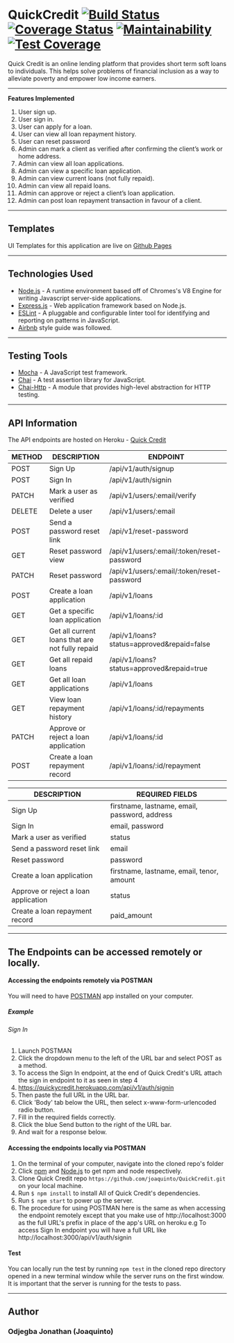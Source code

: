 # QuickCredit    [![Build Status](https://travis-ci.org/joaquinto/QuickCredit.svg?branch=develop)](https://travis-ci.org/joaquinto/QuickCredit)   [![Coverage Status](https://coveralls.io/repos/github/joaquinto/QuickCredit/badge.svg?branch=develop)](https://coveralls.io/github/joaquinto/QuickCredit?branch=develop)    [![Maintainability](https://api.codeclimate.com/v1/badges/f4f3acbe35458f70e37c/maintainability)](https://codeclimate.com/github/joaquinto/QuickCredit/maintainability)  [![Test Coverage](https://api.codeclimate.com/v1/badges/f4f3acbe35458f70e37c/test_coverage)](https://codeclimate.com/github/joaquinto/QuickCredit/test_coverage)
Quick Credit is an online lending platform that provides short term soft loans to individuals. This helps solve problems of financial inclusion as a way to alleviate poverty and empower low income earners.

___

**Features Implemented**
1. User sign up.
2. User sign in.
3. User can apply for a loan.
4. User can view all loan repayment history.
5. User can reset password
6. Admin can mark a client as verified after confirming the client’s work or home
address.
7. Admin can view all loan applications.
8. Admin can view a specific loan application.
9. Admin can view current loans (not fully repaid).
10. Admin can view all repaid loans.
11. Admin can approve or reject a client’s loan application.
12. Admin can post loan repayment transaction in favour of a client.
___

## Templates
UI Templates for this application are live on [Github Pages](https://joaquinto.github.io/QuickCredit/UI/)

___

## Technologies Used
* [Node.js](https://nodejs.org/en/) - A runtime environment based off of Chromes's V8 Engine for writing Javascript server-side applications.
* [Express.js](https://expressjs.com/) - Web application framework based on Node.js.
* [ESLint](https://eslint.org/) - A pluggable and configurable linter tool for identifying and reporting on patterns in JavaScript.
* [Airbnb](https://www.npmjs.com/package/eslint-config-airbnb) style guide was followed.

___


## Testing Tools
* [Mocha](https://mochajs.org/) - A JavaScript test framework.
* [Chai](https://www.chaijs.com/) - A test assertion library for JavaScript.
* [Chai-Http](https://www.npmjs.com/package/chai-http) - A module that provides high-level abstraction for HTTP testing.

___

## API Information
The API endpoints are hosted on Heroku - [Quick Credit](https://quickycredit.herokuapp.com/)

|METHOD  |DESCRIPTION                        |ENDPOINT                                  |
|------- |-----------------------------------|------------------------------------------|
|POST    |Sign Up                            |/api/v1/auth/signup                        |
|POST    |Sign In                            |/api/v1/auth/signin                        |
|PATCH    |Mark a user as verified           |/api/v1/users/:email/verify                         |
|DELETE   | Delete a user           | /api/v1/users/:email  |
|POST    | Send a password reset link        | /api/v1/reset-password  |
|GET    | Reset password view                | /api/v1/users/:email/:token/reset-password   |
|PATCH   | Reset password                    | /api/v1/users/:email/:token/reset-password   |
|POST    | Create a loan application         | /api/v1/loans      |
|GET     | Get a specific loan application   |/api/v1/loans/:id    |
|GET     | Get all current loans that are not fully repaid | /api/v1/loans?status=approved&repaid=false  |
|GET     | Get all repaid loans              | /api/v1/loans?status=approved&repaid=true   |
|GET     | Get all loan applications         | /api/v1/loans         |
|GET     | View loan repayment history       | /api/v1/loans/:id/repayments  |
|PATCH   | Approve or reject a loan application  | /api/v1/loans/:id    |
|POST    | Create a loan repayment record    | /api/v1/loans/:id/repayment   |





|DESCRIPTION         |REQUIRED FIELDS                                                    |                 
|--------------------|-------------------------------------------------------------------|
|Sign Up             |firstname, lastname, email, password, address                               |
|Sign In             |email, password                                                    |
|Mark a user as verified| status   |
|Send a password reset link | email   |
|Reset password   | password   |
|Create a loan application  |  firstname, lastname, email, tenor, amount |
|Approve or reject a loan application |  status   |
|Create a loan repayment record  | paid_amount  |


___
## The Endpoints can be accessed remotely or locally.

#### Accessing the endpoints remotely via POSTMAN
You will need to have [POSTMAN](https://www.getpostman.com/downloads/) app installed on your computer.

##### Example 
###### Sign In
1. Launch POSTMAN
2. Click the dropdown menu to the left of the URL bar and select POST as a method.
3. To access the Sign In endpoint, at the end of Quick Credit's URL attach the sign in endpoint to it as seen in step 4
4. https://quickycredit.herokuapp.com/api/v1/auth/signin 
5. Then paste the full URL in the URL bar.
6. Click 'Body' tab below the URL, then select x-www-form-urlencoded radio button.
7. Fill in the required fields correctly.
8. Click the blue Send button to the right of the URL bar.
9. And wait for a response below.


#### Accessing the endpoints locally via POSTMAN

1. On the terminal of your computer, navigate into the cloned repo's folder
2. Click [npm](https://www.npmjs.com/get-npm) and [Node.js](https://nodejs.org/en/) to get npm and node respectively.
3. Clone Quick Credit repo `https://github.com/joaquinto/QuickCredit.git` on your local machine.
4. Run `$ npm install` to install All of Quick Credit's dependencies.
5. Run `$ npm start` to power up the server.
6. The procedure for using POSTMAN here is the same as when accessing the endpoint remotely except that you make use of http://localhost:3000 as the full URL's prefix in place of the app's URL on heroku
e.g To access Sign In endpoint you will have a full URL like http://localhost:3000/api/v1/auth/signin

#### Test
You can locally run the test by running `npm test` in the cloned repo directory opened in a new terminal window while the server runs on the first window. It is important that the server is running for the tests to pass.

___

## Author
### Odjegba Jonathan (Joaquinto)



